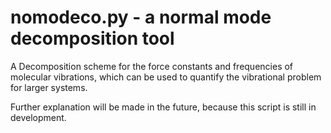# nomodeco.py - a normal mode decomposition tool
A Decomposition scheme for the force constants and frequencies of molecular vibrations, which can be used to quantify the vibrational problem for larger systems.

Further explanation will be made in the future, because this script is still in development.
